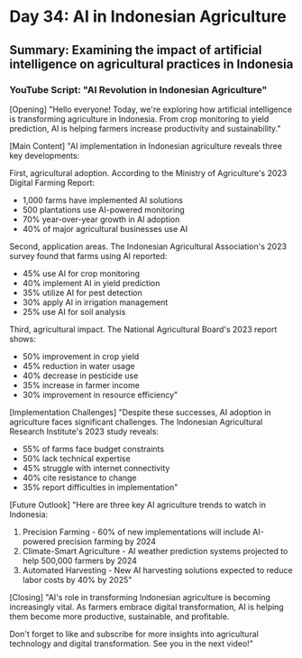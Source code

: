# Day 34: AI in Indonesian Agriculture
## Summary: Examining the impact of artificial intelligence on agricultural practices in Indonesia

### YouTube Script: "AI Revolution in Indonesian Agriculture"

[Opening]
"Hello everyone! Today, we're exploring how artificial intelligence is transforming agriculture in Indonesia. From crop monitoring to yield prediction, AI is helping farmers increase productivity and sustainability."

[Main Content]
"AI implementation in Indonesian agriculture reveals three key developments:

First, agricultural adoption. According to the Ministry of Agriculture's 2023 Digital Farming Report:
- 1,000 farms have implemented AI solutions
- 500 plantations use AI-powered monitoring
- 70% year-over-year growth in AI adoption
- 40% of major agricultural businesses use AI

Second, application areas. The Indonesian Agricultural Association's 2023 survey found that farms using AI reported:
- 45% use AI for crop monitoring
- 40% implement AI in yield prediction
- 35% utilize AI for pest detection
- 30% apply AI in irrigation management
- 25% use AI for soil analysis

Third, agricultural impact. The National Agricultural Board's 2023 report shows:
- 50% improvement in crop yield
- 45% reduction in water usage
- 40% decrease in pesticide use
- 35% increase in farmer income
- 30% improvement in resource efficiency"

[Implementation Challenges]
"Despite these successes, AI adoption in agriculture faces significant challenges. The Indonesian Agricultural Research Institute's 2023 study reveals:
- 55% of farms face budget constraints
- 50% lack technical expertise
- 45% struggle with internet connectivity
- 40% cite resistance to change
- 35% report difficulties in implementation"

[Future Outlook]
"Here are three key AI agriculture trends to watch in Indonesia:

1. Precision Farming - 60% of new implementations will include AI-powered precision farming by 2024
2. Climate-Smart Agriculture - AI weather prediction systems projected to help 500,000 farmers by 2024
3. Automated Harvesting - New AI harvesting solutions expected to reduce labor costs by 40% by 2025"

[Closing]
"AI's role in transforming Indonesian agriculture is becoming increasingly vital. As farmers embrace digital transformation, AI is helping them become more productive, sustainable, and profitable.

Don't forget to like and subscribe for more insights into agricultural technology and digital transformation. See you in the next video!" 